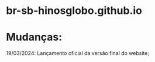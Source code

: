 # br-sb-hinosglobo.github.io

# Mudanças:

19/03/2024: Lançamento oficial da versão final do website;